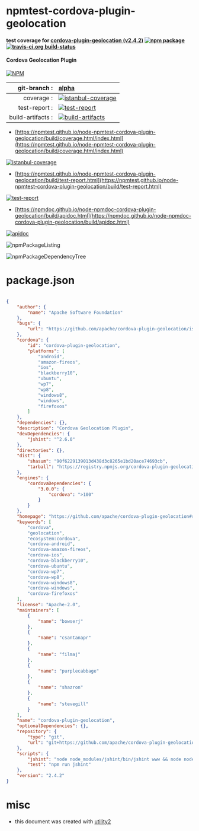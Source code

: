 # npmtest-cordova-plugin-geolocation

#### test coverage for  [cordova-plugin-geolocation (v2.4.2)](https://github.com/apache/cordova-plugin-geolocation#readme)  [![npm package](https://img.shields.io/npm/v/npmtest-cordova-plugin-geolocation.svg?style=flat-square)](https://www.npmjs.org/package/npmtest-cordova-plugin-geolocation) [![travis-ci.org build-status](https://api.travis-ci.org/npmtest/node-npmtest-cordova-plugin-geolocation.svg)](https://travis-ci.org/npmtest/node-npmtest-cordova-plugin-geolocation)

#### Cordova Geolocation Plugin

[![NPM](https://nodei.co/npm/cordova-plugin-geolocation.png?downloads=true&downloadRank=true&stars=true)](https://www.npmjs.com/package/cordova-plugin-geolocation)

| git-branch : | [alpha](https://github.com/npmtest/node-npmtest-cordova-plugin-geolocation/tree/alpha)|
|--:|:--|
| coverage : | [![istanbul-coverage](https://npmtest.github.io/node-npmtest-cordova-plugin-geolocation/build/coverage.badge.svg)](https://npmtest.github.io/node-npmtest-cordova-plugin-geolocation/build/coverage.html/index.html)|
| test-report : | [![test-report](https://npmtest.github.io/node-npmtest-cordova-plugin-geolocation/build/test-report.badge.svg)](https://npmtest.github.io/node-npmtest-cordova-plugin-geolocation/build/test-report.html)|
| build-artifacts : | [![build-artifacts](https://npmtest.github.io/node-npmtest-cordova-plugin-geolocation/glyphicons_144_folder_open.png)](https://github.com/npmtest/node-npmtest-cordova-plugin-geolocation/tree/gh-pages/build)|

- [https://npmtest.github.io/node-npmtest-cordova-plugin-geolocation/build/coverage.html/index.html](https://npmtest.github.io/node-npmtest-cordova-plugin-geolocation/build/coverage.html/index.html)

[![istanbul-coverage](https://npmtest.github.io/node-npmtest-cordova-plugin-geolocation/build/screenCapture.buildCi.browser.%252Ftmp%252Fbuild%252Fcoverage.lib.html.png)](https://npmtest.github.io/node-npmtest-cordova-plugin-geolocation/build/coverage.html/index.html)

- [https://npmtest.github.io/node-npmtest-cordova-plugin-geolocation/build/test-report.html](https://npmtest.github.io/node-npmtest-cordova-plugin-geolocation/build/test-report.html)

[![test-report](https://npmtest.github.io/node-npmtest-cordova-plugin-geolocation/build/screenCapture.buildCi.browser.%252Ftmp%252Fbuild%252Ftest-report.html.png)](https://npmtest.github.io/node-npmtest-cordova-plugin-geolocation/build/test-report.html)

- [https://npmdoc.github.io/node-npmdoc-cordova-plugin-geolocation/build/apidoc.html](https://npmdoc.github.io/node-npmdoc-cordova-plugin-geolocation/build/apidoc.html)

[![apidoc](https://npmdoc.github.io/node-npmdoc-cordova-plugin-geolocation/build/screenCapture.buildCi.browser.%252Ftmp%252Fbuild%252Fapidoc.html.png)](https://npmdoc.github.io/node-npmdoc-cordova-plugin-geolocation/build/apidoc.html)

![npmPackageListing](https://npmtest.github.io/node-npmtest-cordova-plugin-geolocation/build/screenCapture.npmPackageListing.svg)

![npmPackageDependencyTree](https://npmtest.github.io/node-npmtest-cordova-plugin-geolocation/build/screenCapture.npmPackageDependencyTree.svg)



# package.json

```json

{
    "author": {
        "name": "Apache Software Foundation"
    },
    "bugs": {
        "url": "https://github.com/apache/cordova-plugin-geolocation/issues"
    },
    "cordova": {
        "id": "cordova-plugin-geolocation",
        "platforms": [
            "android",
            "amazon-fireos",
            "ios",
            "blackberry10",
            "ubuntu",
            "wp7",
            "wp8",
            "windows8",
            "windows",
            "firefoxos"
        ]
    },
    "dependencies": {},
    "description": "Cordova Geolocation Plugin",
    "devDependencies": {
        "jshint": "^2.6.0"
    },
    "directories": {},
    "dist": {
        "shasum": "90f6229139013d438d3c8265e1bd20ace74693cb",
        "tarball": "https://registry.npmjs.org/cordova-plugin-geolocation/-/cordova-plugin-geolocation-2.4.2.tgz"
    },
    "engines": {
        "cordovaDependencies": {
            "3.0.0": {
                "cordova": ">100"
            }
        }
    },
    "homepage": "https://github.com/apache/cordova-plugin-geolocation#readme",
    "keywords": [
        "cordova",
        "geolocation",
        "ecosystem:cordova",
        "cordova-android",
        "cordova-amazon-fireos",
        "cordova-ios",
        "cordova-blackberry10",
        "cordova-ubuntu",
        "cordova-wp7",
        "cordova-wp8",
        "cordova-windows8",
        "cordova-windows",
        "cordova-firefoxos"
    ],
    "license": "Apache-2.0",
    "maintainers": [
        {
            "name": "bowserj"
        },
        {
            "name": "csantanapr"
        },
        {
            "name": "filmaj"
        },
        {
            "name": "purplecabbage"
        },
        {
            "name": "shazron"
        },
        {
            "name": "stevegill"
        }
    ],
    "name": "cordova-plugin-geolocation",
    "optionalDependencies": {},
    "repository": {
        "type": "git",
        "url": "git+https://github.com/apache/cordova-plugin-geolocation.git"
    },
    "scripts": {
        "jshint": "node node_modules/jshint/bin/jshint www && node node_modules/jshint/bin/jshint src && node node_modules/jshint/bin/jshint tests",
        "test": "npm run jshint"
    },
    "version": "2.4.2"
}
```



# misc
- this document was created with [utility2](https://github.com/kaizhu256/node-utility2)
